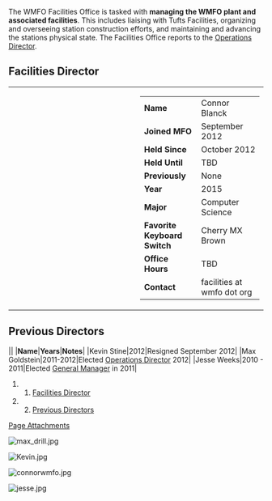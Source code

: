 The WMFO Facilities Office is tasked with **managing the WMFO plant and associated facilities**. This includes liaising with Tufts Facilities, organizing and overseeing station construction efforts, and maintaining and advancing the stations physical state. The Facilities Office reports to the [Operations Director](https://wiki.wmfo.org/Executive_Board/Operations_Dept. "Operations Dept.").

Facilities Director
-------------------

<table>
<col width="50%" />
<col width="50%" />
<tbody>
<tr class="odd">
<td align="left"><a href="https://wiki.wmfo.org/@api/deki/files/454/=connorwmfo.jpg" title="connorwmfo.jpg"><embed src="https://wiki.wmfo.org/@api/deki/files/454/=connorwmfo.jpg?size=webview" /></a></td>
<td align="left"><table>
<tbody>
<tr class="odd">
<td align="left"><strong>Name</strong></td>
<td align="left">Connor Blanck</td>
</tr>
<tr class="even">
<td align="left"><strong>Joined MFO</strong></td>
<td align="left">September 2012</td>
</tr>
<tr class="odd">
<td align="left"><strong>Held Since</strong></td>
<td align="left">October 2012</td>
</tr>
<tr class="even">
<td align="left"><strong>Held Until</strong></td>
<td align="left">TBD</td>
</tr>
<tr class="odd">
<td align="left"><strong>Previously</strong></td>
<td align="left">None</td>
</tr>
<tr class="even">
<td align="left"><strong>Year</strong></td>
<td align="left">2015</td>
</tr>
<tr class="odd">
<td align="left"><strong>Major</strong></td>
<td align="left">Computer Science</td>
</tr>
<tr class="even">
<td align="left"><strong>Favorite Keyboard<br /> Switch</strong></td>
<td align="left">Cherry MX Brown</td>
</tr>
<tr class="odd">
<td align="left"><strong>Office Hours</strong></td>
<td align="left">TBD</td>
</tr>
<tr class="even">
<td align="left"><strong>Contact</strong></td>
<td align="left"><script type="text/javascript">
<!--
h='&#x77;&#x6d;&#102;&#x6f;&#46;&#x6f;&#114;&#x67;';a='&#64;';n='&#102;&#x61;&#x63;&#x69;&#108;&#x69;&#116;&#x69;&#x65;&#x73;';e=n+a+h;
document.write('<a h'+'ref'+'="ma'+'ilto'+':'+e+'">'+e+'<\/'+'a'+'>');
// -->
</script><noscript>&#102;&#x61;&#x63;&#x69;&#108;&#x69;&#116;&#x69;&#x65;&#x73;&#32;&#x61;&#116;&#32;&#x77;&#x6d;&#102;&#x6f;&#32;&#100;&#x6f;&#116;&#32;&#x6f;&#114;&#x67;</noscript></td>
</tr>
</tbody>
</table></td>
</tr>
</tbody>
</table>

Previous Directors
------------------

||
|**Name**|**Years**|**Notes**|
|Kevin Stine|2012|Resigned September 2012|
|Max Goldstein|2011-2012|Elected [Operations Director](https://wiki.wmfo.org/Executive_Board/Operations_Dept. "Operations Dept.") 2012|
|Jesse Weeks|2010 - 2011|Elected [General Manager](https://wiki.wmfo.org/Executive_Board/GM's_Office "GM's Office") in 2011|

1.  1. [Facilities Director](#Facilities_Director)
2.  2. [Previous Directors](#Previous_Directors)

[Page Attachments](https://wiki-files.wmfo.org/About_WMFO/Executive_Board/Operations_Dept./Facilities_Office)

![max_drill.jpg](https://wiki-files.wmfo.org/About_WMFO/Executive_Board/Operations_Dept./Facilities_Office/max_drill.jpg)

![Kevin.jpg](https://wiki-files.wmfo.org/About_WMFO/Executive_Board/Operations_Dept./Facilities_Office/Kevin.jpg)

![connorwmfo.jpg](https://wiki-files.wmfo.org/About_WMFO/Executive_Board/Operations_Dept./Facilities_Office/connorwmfo.jpg)

![jesse.jpg](https://wiki-files.wmfo.org/About_WMFO/Executive_Board/Operations_Dept./Facilities_Office/jesse.jpg)

